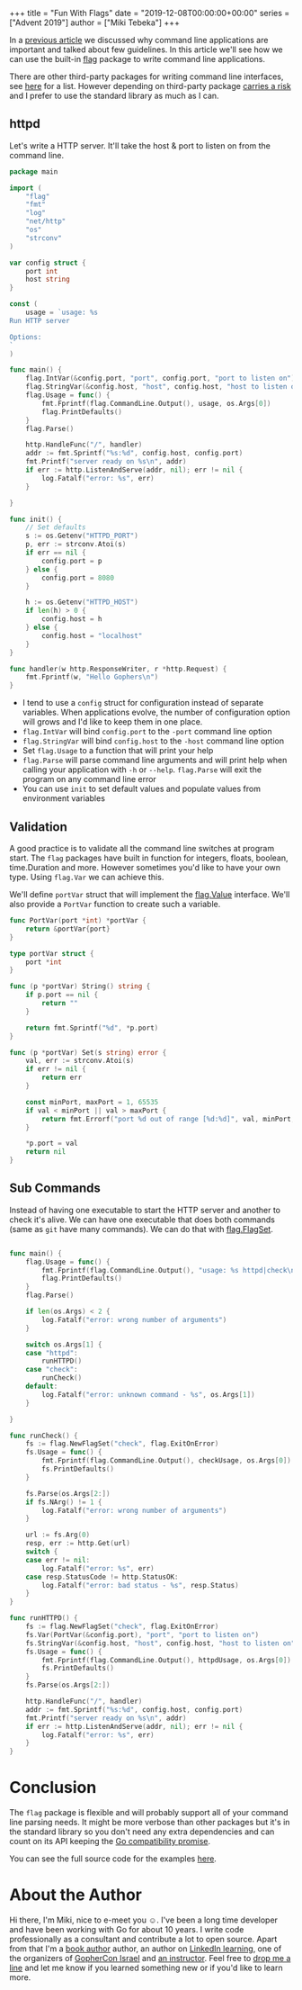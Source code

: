 +++
title = "Fun With Flags"
date = "2019-12-08T00:00:00+00:00"
series = ["Advent 2019"]
author = ["Miki Tebeka"]
+++

In a [previous article](FIXME) we discussed why command line applications are
important and talked about few guidelines. In this article we'll see how we can
use the built-in [flag](https://golang.org/pkg/flag/) package to write command
line applications.

There are other third-party packages for writing command line interfaces, see
[here](https://github.com/avelino/awesome-go#command-line) for a list. However
depending on third-party package [carries a
risk](https://research.swtch.com/deps) and I prefer to use the standard library
as much as I can.

## httpd

Let's write a HTTP server. It'll take the host & port to listen on from the
command line.

```go
package main

import (
	"flag"
	"fmt"
	"log"
	"net/http"
	"os"
	"strconv"
)

var config struct {
	port int
	host string
}

const (
	usage = `usage: %s
Run HTTP server

Options:
`
)

func main() {
	flag.IntVar(&config.port, "port", config.port, "port to listen on")
	flag.StringVar(&config.host, "host", config.host, "host to listen on")
	flag.Usage = func() {
		fmt.Fprintf(flag.CommandLine.Output(), usage, os.Args[0])
		flag.PrintDefaults()
	}
	flag.Parse()

	http.HandleFunc("/", handler)
	addr := fmt.Sprintf("%s:%d", config.host, config.port)
	fmt.Printf("server ready on %s\n", addr)
	if err := http.ListenAndServe(addr, nil); err != nil {
		log.Fatalf("error: %s", err)
	}

}

func init() {
	// Set defaults
	s := os.Getenv("HTTPD_PORT")
	p, err := strconv.Atoi(s)
	if err == nil {
		config.port = p
	} else {
		config.port = 8080
	}

	h := os.Getenv("HTTPD_HOST")
	if len(h) > 0 {
		config.host = h
	} else {
		config.host = "localhost"
	}
}

func handler(w http.ResponseWriter, r *http.Request) {
	fmt.Fprintf(w, "Hello Gophers\n")
}

```

- I tend to use a `config` struct for configuration instead of separate
  variables. When applications evolve, the number of configuration option will
  grows and I'd like to keep them in one place.
- `flag.IntVar` will bind `config.port` to the `-port` command line option
- `flag.StringVar` will bind `config.host` to the `-host` command line option
- Set `flag.Usage` to a function that will print your help
- `flag.Parse` will parse command line arguments and will print help when
  calling your application with `-h` or `--help`. `flag.Parse` will exit the
  program on any command line error
- You can use `init` to set default values and populate values from environment
  variables

## Validation

A good practice is to validate all the command line switches at program start.
The `flag` packages have built in function for integers, floats, boolean,
time.Duration and more. However sometimes you'd like to have your own type.
Using `flag.Var` we can achieve this.

We'll define `portVar` struct that will implement the
[flag.Value](https://golang.org/pkg/flag/#Value) interface. We'll also provide
a `PortVar` function to create such a variable.

```go
func PortVar(port *int) *portVar {
	return &portVar{port}
}

type portVar struct {
	port *int
}

func (p *portVar) String() string {
	if p.port == nil {
		return ""
	}

	return fmt.Sprintf("%d", *p.port)
}

func (p *portVar) Set(s string) error {
	val, err := strconv.Atoi(s)
	if err != nil {
		return err
	}

	const minPort, maxPort = 1, 65535
	if val < minPort || val > maxPort {
		return fmt.Errorf("port %d out of range [%d:%d]", val, minPort, maxPort)
	}

	*p.port = val
	return nil
}
```

## Sub Commands

Instead of having one executable to start the HTTP server and another to check
it's alive. We can have one executable that does both commands (same as `git`
have many commands). We can do that with [flag.FlagSet](https://golang.org/pkg/flag/#FlagSet).

```go

func main() {
	flag.Usage = func() {
		fmt.Fprintf(flag.CommandLine.Output(), "usage: %s httpd|check\n", os.Args[0])
		flag.PrintDefaults()
	}
	flag.Parse()

	if len(os.Args) < 2 {
		log.Fatalf("error: wrong number of arguments")
	}

	switch os.Args[1] {
	case "httpd":
		runHTTPD()
	case "check":
		runCheck()
	default:
		log.Fatalf("error: unknown command - %s", os.Args[1])
	}

}

func runCheck() {
	fs := flag.NewFlagSet("check", flag.ExitOnError)
	fs.Usage = func() {
		fmt.Fprintf(flag.CommandLine.Output(), checkUsage, os.Args[0])
		fs.PrintDefaults()
	}

	fs.Parse(os.Args[2:])
	if fs.NArg() != 1 {
		log.Fatalf("error: wrong number of arguments")
	}

	url := fs.Arg(0)
	resp, err := http.Get(url)
	switch {
	case err != nil:
		log.Fatalf("error: %s", err)
	case resp.StatusCode != http.StatusOK:
		log.Fatalf("error: bad status - %s", resp.Status)
	}
}

func runHTTPD() {
	fs := flag.NewFlagSet("check", flag.ExitOnError)
	fs.Var(PortVar(&config.port), "port", "port to listen on")
	fs.StringVar(&config.host, "host", config.host, "host to listen on")
	fs.Usage = func() {
		fmt.Fprintf(flag.CommandLine.Output(), httpdUsage, os.Args[0])
		fs.PrintDefaults()
	}
	fs.Parse(os.Args[2:])

	http.HandleFunc("/", handler)
	addr := fmt.Sprintf("%s:%d", config.host, config.port)
	fmt.Printf("server ready on %s\n", addr)
	if err := http.ListenAndServe(addr, nil); err != nil {
		log.Fatalf("error: %s", err)
	}
}
```


# Conclusion

The `flag` package is flexible and will probably support all of your command
line parsing needs. It might be more verbose than other packages but it's in
the standard library so you don't need any extra dependencies and can count on
its API keeping the [Go compatibility
promise](https://golang.org/doc/go1compat).

You can see the full source code for the examples
[here](https://github.com/gopheracademy/gopheracademy-web/blob/master/content/advent-2019/flag).


# About the Author
Hi there, I'm Miki, nice to e-meet you ☺. I've been a long time developer and
have been working with Go for about 10 years. I write code professionally as
a consultant and contribute a lot to open source. Apart from that I'm a [book
author](https://www.amazon.com/Forging-Python-practices-lessons-developing-ebook/dp/B07C1SH5MP) author, an author on [LinkedIn
learning](https://www.linkedin.com/learning/search?keywords=miki+tebeka), one of
the organizers of [GopherCon Israel](https://www.gophercon.org.il/) and [an
instructor](https://www.353.solutions/workshops).  Feel free to [drop me a
line](mailto:miki@353solutions.com) and let me know if you learned something
new or if you'd like to learn more.
